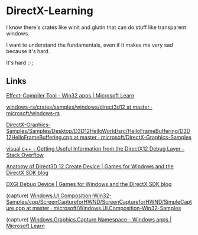 # DirectX-Learning

I know there's crates like winit and glutin that can do stuff like transparent windows.

I want to understand the fundamentals, even if it makes me very sad because it's hard.

It's hard ;-;

## Links

[Effect-Compiler Tool - Win32 apps | Microsoft Learn](https://learn.microsoft.com/en-us/windows/win32/direct3dtools/fxc)

[windows-rs/crates/samples/windows/direct3d12 at master · microsoft/windows-rs](https://github.com/microsoft/windows-rs/tree/master/crates/samples/windows/direct3d12)

[DirectX-Graphics-Samples/Samples/Desktop/D3D12HelloWorld/src/HelloFrameBuffering/D3D12HelloFrameBuffering.cpp at master · microsoft/DirectX-Graphics-Samples](https://github.com/microsoft/DirectX-Graphics-Samples/blob/master/Samples/Desktop/D3D12HelloWorld/src/HelloFrameBuffering/D3D12HelloFrameBuffering.cpp)

[visual c++ - Getting Useful Information from the DirectX12 Debug Layer - Stack Overflow](https://stackoverflow.com/questions/69439389/getting-useful-information-from-the-directx12-debug-layer)

[Anatomy of Direct3D 12 Create Device | Games for Windows and the DirectX SDK blog](https://walbourn.github.io/anatomy-of-direct3d-12-create-device/)

[DXGI Debug Device | Games for Windows and the DirectX SDK blog](https://walbourn.github.io/dxgi-debug-device/)

(capture) [Windows.UI.Composition-Win32-Samples/cpp/ScreenCaptureforHWND/ScreenCaptureforHWND/SimpleCapture.cpp at master · microsoft/Windows.UI.Composition-Win32-Samples](https://github.com/microsoft/Windows.UI.Composition-Win32-Samples/blob/master/cpp/ScreenCaptureforHWND/ScreenCaptureforHWND/SimpleCapture.cpp)

(capture) [Windows.Graphics.Capture Namespace - Windows apps | Microsoft Learn](https://learn.microsoft.com/en-us/uwp/api/windows.graphics.capture?view=winrt-26100)